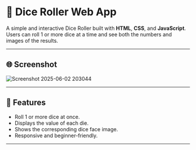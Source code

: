 # 🎲 Dice Roller Web App

A simple and interactive Dice Roller built with **HTML**, **CSS**, and **JavaScript**. Users can roll 1 or more dice at a time and see both the numbers and images of the results.

---

## 🌐 Screenshot
![Screenshot 2025-06-02 203044](https://github.com/user-attachments/assets/5b76db12-c6ce-4701-a249-4dae2802a486)



---

## 🚀 Features

- Roll 1 or more dice at once.
- Displays the value of each die.
- Shows the corresponding dice face image.
- Responsive and beginner-friendly.

---


